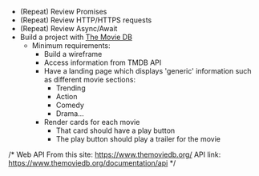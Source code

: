 * (Repeat) Review Promises
* (Repeat) Review HTTP/HTTPS requests
* (Repeat) Review Async/Await
* Build a project with [The Movie DB](https://developers.themoviedb.org/3/getting-started/introduction)
  * Minimum requirements:
    * Build a wireframe
    * Access information from TMDB API
    * Have a landing page which displays 'generic' information such as different movie sections:
      * Trending
      * Action
      * Comedy
      * Drama...
    * Render cards for each movie
      * That card should have a play button
      * The play button should play a trailer for the movie

/*
  Web API
    From this site: https://www.themoviedb.org/
    API link: https://www.themoviedb.org/documentation/api
*/